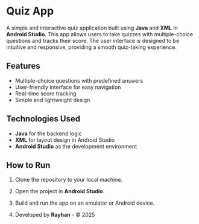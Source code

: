 # Quiz App

A simple and interactive quiz application built using **Java** and **XML** in **Android Studio**. This app allows users to take quizzes with multiple-choice questions and tracks their score. The user interface is designed to be intuitive and responsive, providing a smooth quiz-taking experience.

## Features
- Multiple-choice questions with predefined answers
- User-friendly interface for easy navigation
- Real-time score tracking
- Simple and lightweight design

## Technologies Used
- **Java** for the backend logic
- **XML** for layout design in Android Studio
- **Android Studio** as the development environment

## How to Run
1. Clone the repository to your local machine.
2. Open the project in **Android Studio**.
3. Build and run the app on an emulator or Android device.

4. Developed by **Rayhan** - © 2025
